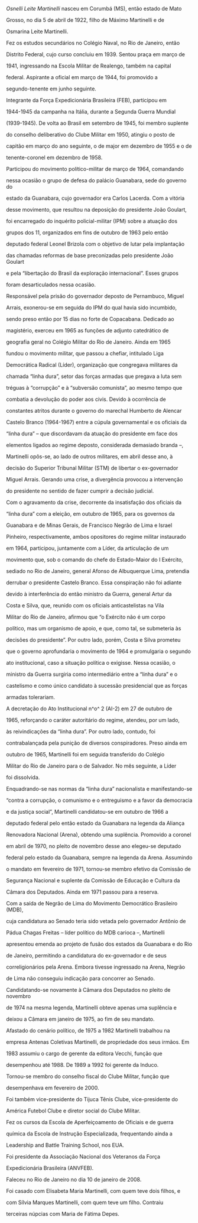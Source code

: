 

*Osnelli Leite Martinelli* nasceu em Corumbá (MS), então estado de Mato

Grosso, no dia 5 de abril de 1922, filho de Máximo Martinelli e de

Osmarina Leite Martinelli.



Fez os estudos secundários no Colégio Naval, no Rio de Janeiro, então

Distrito Federal, cujo curso concluiu em 1939. Sentou praça em março de

1941, ingressando na Escola Militar de Realengo, também na capital

federal. Aspirante a oficial em março de 1944, foi promovido a

segundo-tenente em junho seguinte.



Integrante da Força Expedicionária Brasileira (FEB), participou em

1944-1945 da campanha na Itália, durante a Segunda Guerra Mundial

(1939-1945). De volta ao Brasil em setembro de 1945, foi membro suplente

do conselho deliberativo do Clube Militar em 1950, atingiu o posto de

capitão em março do ano seguinte, o de major em dezembro de 1955 e o de

tenente-coronel em dezembro de 1958.



Participou do movimento político-militar de março de 1964, comandando

nessa ocasião o grupo de defesa do palácio Guanabara, sede do governo do

estado da Guanabara, cujo governador era Carlos Lacerda. Com a vitória

desse movimento, que resultou na deposição do presidente João Goulart,

foi encarregado do inquérito policial-militar (IPM) sobre a atuação dos

grupos dos 11, organizados em fins de outubro de 1963 pelo então

deputado federal Leonel Brizola com o objetivo de lutar pela implantação

das chamadas reformas de base preconizadas pelo presidente João Goulart

e pela “libertação do Brasil da exploração internacional”. Esses grupos

foram desarticulados nessa ocasião.



Responsável pela prisão do governador deposto de Pernambuco, Miguel

Arrais, exonerou-se em seguida do IPM do qual havia sido incumbido,

sendo preso então por 15 dias no forte de Copacabana. Dedicado ao

magistério, exerceu em 1965 as funções de adjunto catedrático de

geografia geral no Colégio Militar do Rio de Janeiro. Ainda em 1965

fundou o movimento militar, que passou a chefiar, intitulado Liga

Democrática Radical (Líder), organização que congregava militares da

chamada “linha dura”, setor das forças armadas que pregava a luta sem

tréguas à “corrupção” e à “subversão comunista”, ao mesmo tempo que

combatia a devolução do poder aos civis. Devido à ocorrência de

constantes atritos durante o governo do marechal Humberto de Alencar

Castelo Branco (1964-1967) entre a cúpula governamental e os oficiais da

“linha dura” – que discordavam da atuação do presidente em face dos

elementos ligados ao regime deposto, considerada demasiado branda –,

Martinelli opôs-se, ao lado de outros militares, em abril desse ano, à

decisão do Superior Tribunal Militar (STM) de libertar o ex-governador

Miguel Arrais. Gerando uma crise, a divergência provocou a intervenção

do presidente no sentido de fazer cumprir a decisão judicial.



Com o agravamento da crise, decorrente da insatisfação dos oficiais da

“linha dura” com a eleição, em outubro de 1965, para os governos da

Guanabara e de Minas Gerais, de Francisco Negrão de Lima e Israel

Pinheiro, respectivamente, ambos opositores do regime militar instaurado

em 1964, participou, juntamente com a Líder, da articulação de um

movimento que, sob o comando do chefe do Estado-Maior do I Exército,

sediado no Rio de Janeiro, general Afonso de Albuquerque Lima, pretendia

derrubar o presidente Castelo Branco. Essa conspiração não foi adiante

devido à interferência do então ministro da Guerra, general Artur da

Costa e Silva, que, reunido com os oficiais anticastelistas na Vila

Militar do Rio de Janeiro, afirmou que “o Exército não é um corpo

político, mas um organismo de apoio, e que, como tal, se submeteria às

decisões do presidente”. Por outro lado, porém, Costa e Silva prometeu

que o governo aprofundaria o movimento de 1964 e promulgaria o segundo

ato institucional, caso a situação política o exigisse. Nessa ocasião, o

ministro da Guerra surgiria como intermediário entre a “linha dura” e o

castelismo e como único candidato à sucessão presidencial que as forças

armadas tolerariam.



A decretação do Ato Institucional n^o^ 2 (AI-2) em 27 de outubro de

1965, reforçando o caráter autoritário do regime, atendeu, por um lado,

às reivindicações da “linha dura”. Por outro lado, contudo, foi

contrabalançada pela punição de diversos conspiradores. Preso ainda em

outubro de 1965, Martinelli foi em seguida transferido do Colégio

Militar do Rio de Janeiro para o de Salvador. No mês seguinte, a Líder

foi dissolvida.



Enquadrando-se nas normas da “linha dura” nacionalista e manifestando-se

“contra a corrupção, o comunismo e o entreguismo e a favor da democracia

e da justiça social”, Martinelli candidatou-se em outubro de 1966 a

deputado federal pelo então estado da Guanabara na legenda da Aliança

Renovadora Nacional (Arena), obtendo uma suplência. Promovido a coronel

em abril de 1970, no pleito de novembro desse ano elegeu-se deputado

federal pelo estado da Guanabara, sempre na legenda da Arena. Assumindo

o mandato em fevereiro de 1971, tornou-se membro efetivo da Comissão de

Segurança Nacional e suplente da Comissão de Educação e Cultura da

Câmara dos Deputados. Ainda em 1971 passou para a reserva.



Com a saída de Negrão de Lima do Movimento Democrático Brasileiro (MDB),

cuja candidatura ao Senado teria sido vetada pelo governador Antônio de

Pádua Chagas Freitas – líder político do MDB carioca –, Martinelli

apresentou emenda ao projeto de fusão dos estados da Guanabara e do Rio

de Janeiro, permitindo a candidatura do ex-governador e de seus

correligionários pela Arena. Embora tivesse ingressado na Arena, Negrão

de Lima não conseguiu indicação para concorrer ao Senado.



Candidatando-se novamente à Câmara dos Deputados no pleito de novembro

de 1974 na mesma legenda, Martinelli obteve apenas uma suplência e

deixou a Câmara em janeiro de 1975, ao fim de seu mandato.



Afastado do cenário político, de 1975 a 1982 Martinelli trabalhou na

empresa Antenas Coletivas Martinelli, de propriedade dos seus irmãos. Em

1983 assumiu o cargo de gerente da editora Vecchi, função que

desempenhou até 1988. De 1989 a 1992 foi gerente da Induco.



Tornou-se membro do conselho fiscal do Clube Militar, função que

desempenhava em fevereiro de 2000.



Foi também vice-presidente do Tijuca Tênis Clube, vice-presidente do

América Futebol Clube e diretor social do Clube Militar.



Fez os cursos da Escola de Aperfeiçoamento de Oficiais e de guerra

química da Escola de Instrução Especializada, frequentando ainda a

Leadership and Battle Training School, nos EUA.



Foi presidente da Associação Nacional dos Veteranos da Força

Expedicionária Brasileira (ANVFEB).



Faleceu no Rio de Janeiro no dia 10 de janeiro de 2008.



Foi casado com Elisabeta Maria Martinelli, com quem teve dois filhos, e

com Sílvia Marques Martinelli, com quem teve um filho. Contraiu

terceiras núpcias com Maria de Fátima Depes.



